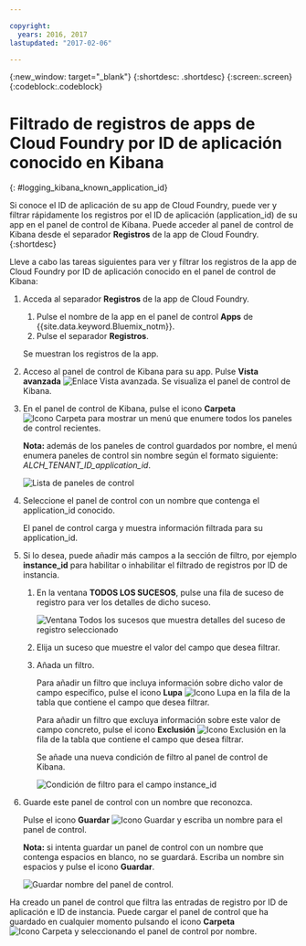 ```yaml
---

copyright:
  years: 2016, 2017
lastupdated: "2017-02-06"

---
```


{:new_window: target="_blank"}
{:shortdesc: .shortdesc}
{:screen:.screen}
{:codeblock:.codeblock}


# Filtrado de registros de apps de Cloud Foundry por ID de aplicación conocido en Kibana
{: #logging_kibana_known_application_id}

Si conoce el ID de aplicación de su app de Cloud Foundry, puede ver y filtrar rápidamente los registros por el ID de aplicación (application_id) de su app en el panel de control de Kibana. Puede acceder al panel de control de Kibana desde el separador **Registros** de la app de Cloud Foundry. 
{:shortdesc}


Lleve a cabo las tareas siguientes para ver y filtrar los registros de la app de Cloud Foundry por ID de aplicación conocido en el panel de control de Kibana:

1. Acceda al separador **Registros** de la app de Cloud Foundry. 

    1. Pulse el nombre de la app en el panel de control **Apps** de {{site.data.keyword.Bluemix_notm}}.
    2. Pulse el separador **Registros**. 
    
    Se muestran los registros de la app.

2. Acceso al panel de control de Kibana para su app. Pulse **Vista avanzada** ![Enlace Vista avanzada](images/logging_advanced_view.jpg "Enlace Vista avanzada"). Se visualiza el panel de control de Kibana.

3. En el panel de control de Kibana, pulse el icono **Carpeta** ![Icono Carpeta](images/logging_folder.jpg "Icono Carpeta") para mostrar un menú que enumere todos los paneles de control recientes.  

    **Nota:** además de los paneles de control guardados por nombre, el menú enumera paneles de control sin nombre según el formato siguiente: *ALCH_TENANT_ID_application_id*. 

    ![Lista de paneles de control](images/logging_list_of_dashboards.jpg "Lista de paneles de control")

4. Seleccione el panel de control con un nombre que contenga el application_id conocido. 

    El panel de control carga y muestra información filtrada para su application_id.

5. Si lo desea, puede añadir más campos a la sección de filtro, por ejemplo **instance_id** para habilitar o inhabilitar el filtrado de registros por ID de instancia. 
  
    1. En la ventana **TODOS LOS SUCESOS**, pulse una fila de suceso de registro para ver los detalles de dicho suceso. 
	
        ![Ventana Todos los sucesos que muestra detalles del suceso de registro seleccionado](images/logging_selected_log_event.jpg "Ventana Todos los sucesos que muestra detalles del suceso de registro seleccionado")
	
    2. Elija un suceso que muestre el valor del campo que desea filtrar.
	
    3. Añada un filtro.
    
        Para añadir un filtro que incluya información sobre dicho valor de campo específico, pulse el icono **Lupa** ![Icono Lupa](images/logging_magnifying_glass.jpg "Icono Lupa") en la fila de la tabla que contiene el campo que desea filtrar.  
	
        Para añadir un filtro que excluya información sobre este valor de campo concreto, pulse el icono **Exclusión** ![Icono Exclusión](images/logging_exclusion_icon.png "Icono Exclusión") en la fila de la tabla que contiene el campo que desea filtrar.   

        Se añade una nueva condición de filtro al panel de control de Kibana.
	
	    ![Condición de filtro para el campo instance_id](images/logging_instance_id_filter.jpg "Condición de filtro para el campo instance_id")
	
6. Guarde este panel de control con un nombre que reconozca. 

    Pulse el icono **Guardar** ![Icono Guardar](images/logging_save.jpg "Icono Guardar") y escriba un nombre para el panel de control.  

    **Nota:** si intenta guardar un panel de control con un nombre que contenga espacios en blanco, no se guardará. Escriba un nombre sin espacios y pulse el icono **Guardar**.

    ![Guardar nombre del panel de control](images/logging_save_dashboard.jpg "Guardar nombre del panel de control").


Ha creado un panel de control que filtra las entradas de registro por ID de aplicación e ID de instancia. Puede cargar el panel de control que ha guardado en cualquier momento pulsando el icono **Carpeta** ![Icono Carpeta](images/logging_folder.jpg "Icono Carpeta") y seleccionando el panel de control por nombre. 
